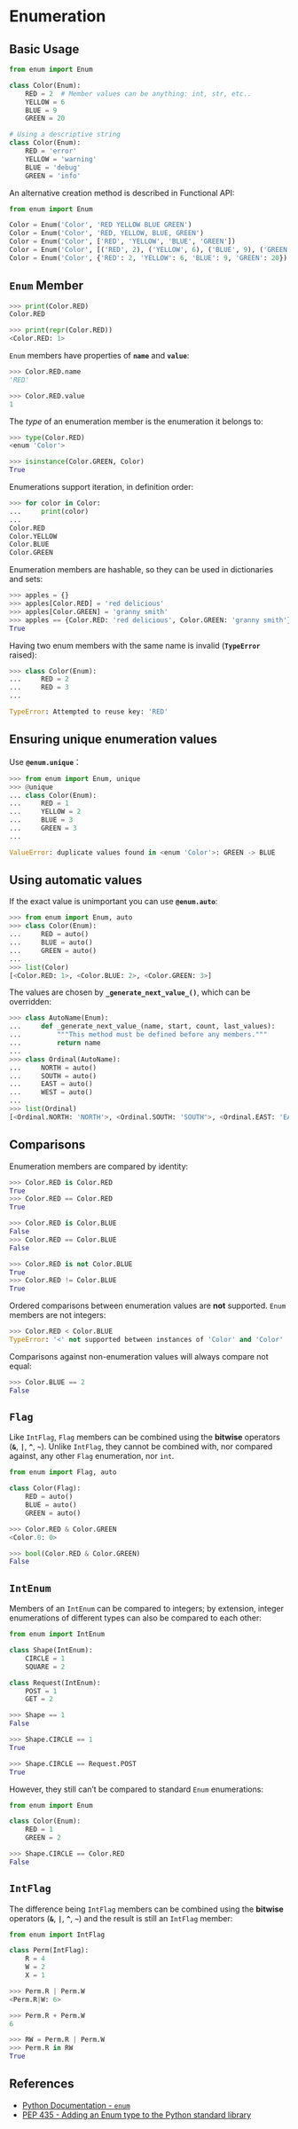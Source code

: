 # Enumeration

## Basic Usage

```python
from enum import Enum

class Color(Enum):
    RED = 2  # Member values can be anything: int, str, etc..
    YELLOW = 6
    BLUE = 9
    GREEN = 20

# Using a descriptive string
class Color(Enum):
    RED = 'error'
    YELLOW = 'warning'
    BLUE = 'debug'
    GREEN = 'info'
```

An alternative creation method is described in Functional API:

```python
from enum import Enum

Color = Enum('Color', 'RED YELLOW BLUE GREEN')
Color = Enum('Color', 'RED, YELLOW, BLUE, GREEN')
Color = Enum('Color', ['RED', 'YELLOW', 'BLUE', 'GREEN'])
Color = Enum('Color', [('RED', 2), ('YELLOW', 6), ('BLUE', 9), ('GREEN', 20)])
Color = Enum('Color', {'RED': 2, 'YELLOW': 6, 'BLUE': 9, 'GREEN': 20})
```

## `Enum` Member

```python
>>> print(Color.RED)
Color.RED

>>> print(repr(Color.RED))
<Color.RED: 1>
```

`Enum` members have properties of **`name`** and **`value`**:

```python
>>> Color.RED.name
'RED'

>>> Color.RED.value
1
```

The *type* of an enumeration member is the enumeration it belongs to:

```python
>>> type(Color.RED)
<enum 'Color'>

>>> isinstance(Color.GREEN, Color)
True
```

Enumerations support iteration, in definition order:

```python
>>> for color in Color:
...     print(color)
...
Color.RED
Color.YELLOW
Color.BLUE
Color.GREEN
```

Enumeration members are hashable, so they can be used in dictionaries and sets:

```python
>>> apples = {}
>>> apples[Color.RED] = 'red delicious'
>>> apples[Color.GREEN] = 'granny smith'
>>> apples == {Color.RED: 'red delicious', Color.GREEN: 'granny smith'}
True
```

Having two enum members with the same name is invalid (**`TypeError`** raised):

```python
>>> class Color(Enum):
...     RED = 2
...     RED = 3
...

TypeError: Attempted to reuse key: 'RED'
```

## Ensuring unique enumeration values

Use **`@enum.unique`**：

```python
>>> from enum import Enum, unique
>>> @unique
... class Color(Enum):
...     RED = 1
...     YELLOW = 2
...     BLUE = 3
...     GREEN = 3
...

ValueError: duplicate values found in <enum 'Color'>: GREEN -> BLUE
```

## Using automatic values

If the exact value is unimportant you can use **`@enum.auto`**:

```python
>>> from enum import Enum, auto
>>> class Color(Enum):
...     RED = auto()
...     BLUE = auto()
...     GREEN = auto()
...
>>> list(Color)
[<Color.RED: 1>, <Color.BLUE: 2>, <Color.GREEN: 3>]
```

The values are chosen by **`_generate_next_value_()`**, which can be overridden:

```python
>>> class AutoName(Enum):
...     def _generate_next_value_(name, start, count, last_values):
...         """This method must be defined before any members."""
...         return name
...
>>> class Ordinal(AutoName):
...     NORTH = auto()
...     SOUTH = auto()
...     EAST = auto()
...     WEST = auto()
...
>>> list(Ordinal)
[<Ordinal.NORTH: 'NORTH'>, <Ordinal.SOUTH: 'SOUTH'>, <Ordinal.EAST: 'EAST'>, <Ordinal.WEST: 'WEST'>]
```

## Comparisons

Enumeration members are compared by identity:

```python
>>> Color.RED is Color.RED
True
>>> Color.RED == Color.RED
True

>>> Color.RED is Color.BLUE
False
>>> Color.RED == Color.BLUE
False

>>> Color.RED is not Color.BLUE
True
>>> Color.RED != Color.BLUE
True
```

Ordered comparisons between enumeration values are **not** supported.
`Enum` members are not integers:

```python
>>> Color.RED < Color.BLUE
TypeError: '<' not supported between instances of 'Color' and 'Color'
```

Comparisons against non-enumeration values will always compare not equal:

```python
>>> Color.BLUE == 2
False
```

## `Flag`

Like `IntFlag`, `Flag` members can be combined using the **bitwise** operators
(**`&`**, **`|`**, **`^`**, **`~`**).
Unlike `IntFlag`, they cannot be combined with,
nor compared against, any other `Flag` enumeration, nor `int`.

```python
from enum import Flag, auto

class Color(Flag):
    RED = auto()
    BLUE = auto()
    GREEN = auto()
```

```python
>>> Color.RED & Color.GREEN
<Color.0: 0>

>>> bool(Color.RED & Color.GREEN)
False
```

## `IntEnum`

Members of an `IntEnum` can be compared to integers;
by extension, integer enumerations of different types can also be compared to each other:

```python
from enum import IntEnum

class Shape(IntEnum):
    CIRCLE = 1
    SQUARE = 2

class Request(IntEnum):
    POST = 1
    GET = 2
```

```python
>>> Shape == 1
False

>>> Shape.CIRCLE == 1
True

>>> Shape.CIRCLE == Request.POST
True
```

However, they still can’t be compared to standard `Enum` enumerations:

```python
from enum import Enum

class Color(Enum):
    RED = 1
    GREEN = 2
```

```python
>>> Shape.CIRCLE == Color.RED
False
```

## `IntFlag`

The difference being `IntFlag` members can be combined using the **bitwise** operators
(**`&`**, **`|`**, **`^`**, **`~`**)
and the result is still an `IntFlag` member:

```python
from enum import IntFlag

class Perm(IntFlag):
    R = 4
    W = 2
    X = 1
```

```python
>>> Perm.R | Perm.W
<Perm.R|W: 6>

>>> Perm.R + Perm.W
6

>>> RW = Perm.R | Perm.W
>>> Perm.R in RW
True
```

## References

- [Python Documentation - `enum`](https://dookbook.info/docs/python/lastest/en/library/enum.html#enum.IntEnum)
- [PEP 435 - Adding an Enum type to the Python standard library](https://peps.python.org/pep-0435/)
